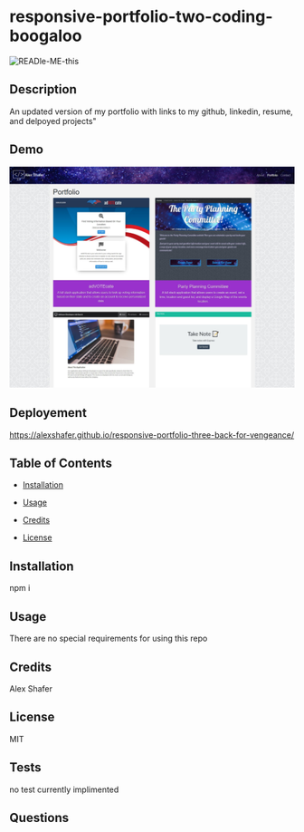 #  responsive-portfolio-two-coding-boogaloo

![READle-ME-this](https://img.shields.io/github/last-commit/AlexShafer/responsive-portfolio-two-coding-boogaloo)

## Description

An updated version of my portfolio with links to my github, linkedin, resume, and delpoyed projects"

## Demo

![Demo](/assets/images/demo.jpg)

## Deployement

 https://alexshafer.github.io/responsive-portfolio-three-back-for-vengeance/

## Table of Contents

* [Installation](#installation)

* [Usage](#usage)

* [Credits](#credits)

* [License](#license)

## Installation

npm i

## Usage

There are no special requirements for using this repo

## Credits

Alex Shafer

## License

MIT

## Tests

no test currently implimented

## Questions
